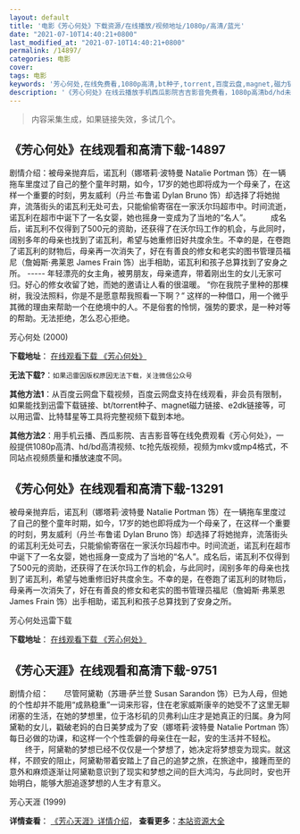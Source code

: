 ```yaml
---
layout: default
title: '电影《芳心何处》下载资源/在线播放/视频地址/1080p/高清/蓝光'
date: "2021-07-10T14:40:21+0800"
last_modified_at: "2021-07-10T14:40:21+0800"
permalink: /14897/
categories: 电影
cover:
tags: 电影
keywords: '芳心何处,在线免费看,1080p高清,bt种子,torrent,百度云盘,magnet,磁力链,迅雷下载资源'
description: '《芳心何处》在线云播放手机西瓜影院吉吉影音免费看，1080p高清bd/hd未删减完整版和tc抢先枪版，mkv/mp4格式，附带bt/torrent种子、magnet/磁力链、百度云盘、网盘资源迅雷下载链接'
---
```


>内容采集生成，如果链接失效，多试几个。


## 《芳心何处》在线观看和高清下载-14897

剧情介绍：被母亲抛弃后，诺瓦利（娜塔莉·波特曼 Natalie Portman 饰）在一辆拖车里度过了自己的整个童年时期，如今，17岁的她也即将成为一个母亲了，在这样一个重要的时刻，男友威利（丹兰·布鲁诺 Dylan Bruno 饰）却选择了将她抛弃，流落街头的诺瓦利无处可去，只能偷偷寄宿在一家沃尔玛超市中。时间流逝，诺瓦利在超市中诞下了一名女婴，她也摇身一变成为了当地的“名人”。  　　成名后，诺瓦利不仅得到了500元的资助，还获得了在沃尔玛工作的机会，与此同时，阔别多年的母亲也找到了诺瓦利，希望与她重修旧好共度余生。不幸的是，在卷跑了诺瓦利的财物后，母亲再一次消失了，好在有善良的修女和老实的图书管理员福尼（詹姆斯·弗莱恩 James Frain 饰）出手相助，诺瓦利和孩子总算找到了安身之所。 ----- 年轻漂亮的女主角，被男朋友，母亲遗弃，带着刚出生的女儿无家可归。好心的修女收留了她，而她的邀请让人看的很温暖。 “你在我院子里种的那棵树，我没法照料，你是不是愿意帮我照看一下啊？” 这样的一种借口，用一个微乎其微的理由来帮助一个在绝境中的人。不是俗套的怜悯，强势的要求，是一种对等的帮助。无法拒绝，怎么忍心拒绝。


芳心何处 (2000)

**下载地址**： [在线观看下载 《芳心何处》](https://www.btbtdy.me/btdy/dy4933.html) 


**无法下载?**：`如果迅雷因版权原因无法下载，关注微信公众号 `

**其他方法1**：从百度云网盘下载视频，百度云网盘支持在线观看，非会员有限制，如果能找到迅雷下载链接、bt/torrent种子、magnet磁力链接、e2dk链接等，可以用迅雷、比特彗星等工具将完整视频下载到本地。

**其他方法2**：用手机云播、西瓜影院、吉吉影音等在线免费观看《芳心何处》，一般提供1080p高清、hd/bd高清视频、tc抢先版视频，视频为mkv或mp4格式，不同站点视频质量和播放速度不同。


## 《芳心何处》在线观看和高清下载-13291

被母亲抛弃后，诺瓦利（娜塔莉·波特曼 Natalie Portman 饰）在一辆拖车里度过了自己的整个童年时期，如今，17岁的她也即将成为一个母亲了，在这样一个重要的时刻，男友威利（丹兰·布鲁诺 Dylan Bruno 饰）却选择了将她抛弃，流落街头的诺瓦利无处可去，只能偷偷寄宿在一家沃尔玛超市中。时间流逝，诺瓦利在超市中诞下了一名女婴，她也摇身一变成为了当地的“名人”。成名后，诺瓦利不仅得到了500元的资助，还获得了在沃尔玛工作的机会，与此同时，阔别多年的母亲也找到了诺瓦利，希望与她重修旧好共度余生。不幸的是，在卷跑了诺瓦利的财物后，母亲再一次消失了，好在有善良的修女和老实的图书管理员福尼（詹姆斯·弗莱恩 James Frain 饰）出手相助，诺瓦利和孩子总算找到了安身之所。


芳心何处迅雷下载

**下载地址**： [在线观看下载 《芳心何处》](https://www.993dy.com//vod-detail-id-35033.html) 


## 《芳心天涯》在线观看和高清下载-9751

剧情介绍：　　尽管阿黛勒（苏珊·萨兰登 Susan Sarandon 饰）已为人母，但她的个性却并不能用“成熟稳重”一词来形容，住在老家威斯康辛的她受不了这里无聊闭塞的生活，在她的梦想里，位于洛杉矶的贝弗利山庄才是她真正的归属。身为阿黛勒的女儿，戳破老妈的白日美梦成为了安（娜塔莉·波特曼 Natalie Portman 饰）每日必做的功课，和这样一个个性乖僻的母亲住在一起，安的生活并不轻松。 　　终于，阿黛勒的梦想已经不仅仅是一个梦想了，她决定将梦想变为现实。就这样，不顾安的阻止，阿黛勒带着安踏上了自己的追梦之旅，在旅途中，接踵而至的意外和麻烦逐渐让阿黛勒意识到了现实和梦想之间的巨大鸿沟，与此同时，安也开始明白，能够大胆追逐梦想的人生才有意义。


芳心天涯 (1999)

**详情查看**： [《芳心天涯》详情介绍](/movie/9751/)， **查看更多**：[本站资源大全](/movie/t/all/)

